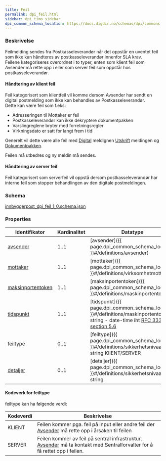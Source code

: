 ```yaml
---
title: Feil
permalink: dpi_feil.html
sidebar: dpi_timo_sidebar
dpi_common_schema_location: https://docs.digdir.no/schemas/dpi/commons.schema.json
---
```


<!-- ![](/images/dpi/underarbeide.png) -->

### Beskrivelse

Feilmelding sendes fra Postkasseleverandør når det oppstår en uventet
feil som ikke kan håndteres av postkasseleverandør innenfor SLA krav.  
Feilene kategoriseres overordnet i to typer, enten som klient feil som
Avsender må rette opp i eller som server feil som oppstår hos
postkasseleverandør.

#### Håndtering av klient feil

Feil kategorisert som klientfeil vil komme dersom Avsender har sendt en
digital postmelding som ikke kan behandles av Postkasseleverandør.  
Dette kan være feil som f.eks:

  - Adresseringen til Mottaker er feil
  - Postkasseleverandør kan ikke dekryptere dokumentpakken
  - Varslingreglene bryter med forretningsregler
  - Virkningsdato er satt for langt frem i tid

Generelt vil dette være alle feil med
[Digital](dpi_digital.html.md) meldignen [Utskrift](dpi_utskrift.html) meldingen og
[Dokumentpakken](dpi_dokumentpakke_index.html).

Feilen må utbedres og ny meldin må sendes.

#### Håndtering av server feil

Feil kategorisert som serverfeil vil oppstå dersom postkasseleverandør
har interne feil som stopper behandlingen av den digitale postmeldingen.

### Schema
[innbyggerpost_dpi_feil_1_0.schema.json](schemas/dpi/innbyggerpost_dpi_feil_1_0.schema.json)

### Properties
| Identifikator | Kardinalitet | Datatype |
| --- | --- | --- |
| [avsender](sdp_avsender.html) | 1..1 | [avsender]({{ page.dpi_common_schema_location }}#/definitions/avsender) |
| [mottaker](2sdp_mottaker.html) | 1..1 | [mottaker]({{ page.dpi_common_schema_location }}#/definitions/virksomhetmottaker) |
| [maksinportentoken](dpi_maskinportentoken.html) | 1..1 | [maksinportentoken]({{ page.dpi_common_schema_location }}#/definitions/maskinportentoken) |
| [tidspunkt](dpi_maskinportentoken.html) | 1..1 | [tidspunkt]({{ page.dpi_common_schema_location }}#/definitions/maskinportentoken) string - date-time iht [RFC 3339, section 5.6](https://datatracker.ietf.org/doc/html/rfc3339#section-5.6) |
| [feiltype](sikkerhetsnivaa.html) | 0..1 | [feiltype]({{ page.dpi_common_schema_location }}#/definitions/sikkerhetsnivaa) string KlIENT/SERVER|
| [detaljer](sikkerhetsnivaa.html) | 0..1 | [detaljer]({{ page.dpi_common_schema_location }}#/definitions/sikkerhetsnivaa) string|


#### Kodeverk for feiltype

feiltype kan ha følgende verdi:

| Kodeverdi | Beskrivelse |
| --- | --- |
| KLIENT | Feilen kommer pga. feil på input eller andre feil der [Avsender](sdp_avsender.html) må rette opp i årsaken til feilen |
| SERVER | Feilen kommer av feil på sentral infrastruktur. [Avsender](sdp_avsender.html) må ta kontakt med Sentralforvalter for å få rettet opp i feilen. |
